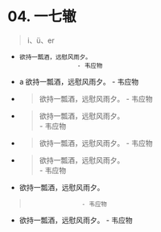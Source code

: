 # 04. 一七辙

> i、ü、er


*     欲持一瓢酒，远慰风雨夕。  
                      - 韦应物
* a
        欲持一瓢酒，远慰风雨夕。
                      - 韦应物
* > 欲持一瓢酒，远慰风雨夕。
                      - 韦应物
* > 欲持一瓢酒，远慰风雨夕。  
                      - 韦应物
* > 欲持一瓢酒，远慰风雨夕。
  >                    - 韦应物
* > 欲持一瓢酒，远慰风雨夕。  
                      - 韦应物
*   欲持一瓢酒，远慰风雨夕。 
  >                    - 韦应物
*   欲持一瓢酒，远慰风雨夕。 
                   - 韦应物